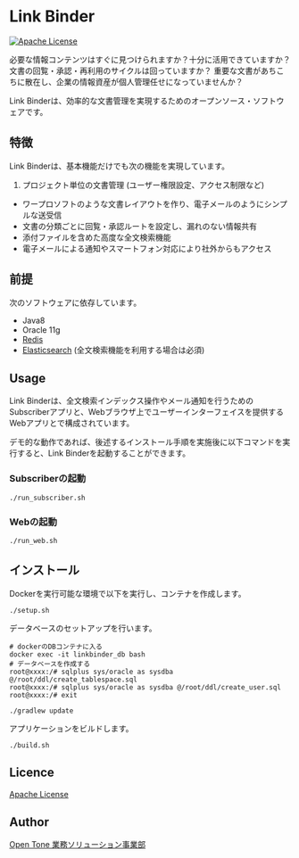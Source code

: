 # Link Binder
[![Apache License](http://img.shields.io/badge/license-Apache-blue.svg?style=flat)](LICENSE)

必要な情報コンテンツはすぐに見つけられますか？十分に活用できていますか？
文書の回覧・承認・再利用のサイクルは回っていますか？
重要な文書があちこちに散在し、企業の情報資産が個人管理任せになっていませんか？

Link Binderは、効率的な文書管理を実現するためのオープンソース・ソフトウェアです。

## 特徴

Link Binderは、基本機能だけでも次の機能を実現しています。

1. プロジェクト単位の文書管理 (ユーザー権限設定、アクセス制限など)
* ワープロソフトのような文書レイアウトを作り、電子メールのようにシンプルな送受信
* 文書の分類ごとに回覧・承認ルートを設定し、漏れのない情報共有
* 添付ファイルを含めた高度な全文検索機能
* 電子メールによる通知やスマートフォン対応により社外からもアクセス

## 前提

次のソフトウェアに依存しています。

* Java8
* Oracle 11g
* [Redis](http://redis.io/)
* [Elasticsearch](https://www.elastic.co/jp/) (全文検索機能を利用する場合は必須)

## Usage

Link Binderは、全文検索インデックス操作やメール通知を行うためのSubscriberアプリと、Webブラウザ上でユーザーインターフェイスを提供するWebアプリとで構成されています。

デモ的な動作であれば、後述するインストール手順を実施後に以下コマンドを実行すると、Link Binderを起動することができます。

### Subscriberの起動

```
./run_subscriber.sh
```

### Webの起動

```
./run_web.sh
```

## インストール

Dockerを実行可能な環境で以下を実行し、コンテナを作成します。

```
./setup.sh
```
データベースのセットアップを行います。
```
# dockerのDBコンテナに入る
docker exec -it linkbinder_db bash
# データベースを作成する
root@xxxx:/# sqlplus sys/oracle as sysdba @/root/ddl/create_tablespace.sql
root@xxxx:/# sqlplus sys/oracle as sysdba @/root/ddl/create_user.sql
root@xxxx:/# exit
```
```
./gradlew update
```
アプリケーションをビルドします。
```
./build.sh
```

## Licence

[Apache License](https://github.com/otsecbsol/linkbinder/blob/master/LICENSE)

## Author

[Open Tone 業務ソリューション事業部](https://github.com/otsecbsol)
